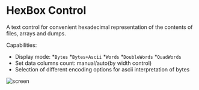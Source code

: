 # HexBox Control

A text control for convenient hexadecimal representation of the contents of files, arrays and dumps.

Capabilities:
* Display mode: 
  *`Bytes`
  *`Bytes+Ascii`
  *`Words`
  *`DoubleWords`
  *`QuadWords`
* Set data columns count: manual/auto(by width control)
* Selection of different encoding options for ascii interpretation of bytes

![screen](https://github.com/c-not-around/hex-box/assets/173079314/8ff209a7-7788-498d-8d62-bd83afa1108e)
